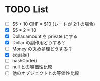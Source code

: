 # TODO List

- [ ] $5 + 10 CHF = $10 (レートが 2:1 の場合)
- [x] $5 * 2 = 10
- [x] Dollar.amount を private にする
- [x] Dollar の副作用どうする？
- [ ] Money の丸め処理どうする？
- [x] equals()
- [ ] hashCode()
- [ ] null との等価性比較
- [ ] 他のオブジェクトとの等価性比較